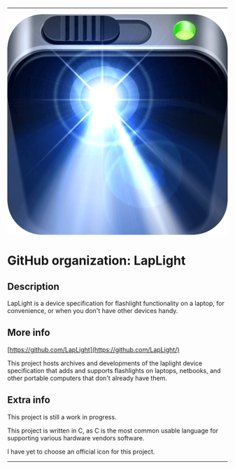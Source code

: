 
***

![LapLight1.png failed to load. The file may be missing or corrupt. Check the file path for errors first.](/AdditionalInfo/2/LapLight/LapLight1.png)

# GitHub organization: LapLight

## Description

LapLight is a device specification for flashlight functionality on a laptop, for convenience, or when you don't have other devices handy.

## More info

[https://github.com/LapLight](https://github.com/LapLight/)

This project hosts archives and developments of the laplight device specification that adds and supports flashlights on laptops, netbooks, and other portable computers that don't already have them.

## Extra info

This project is still a work in progress.

This project is written in C, as C is the most common usable language for supporting various hardware vendors software.

I have yet to choose an official icon for this project.

***
